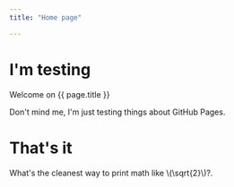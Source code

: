 ```yaml
---
title: "Home page"

---
```


# I'm testing

Welcome on {{ page.title }}

Don't mind me, I'm just testing things about GitHub Pages.

# That's it

What's the cleanest way to print math like \\(\sqrt{2}\\)?.

